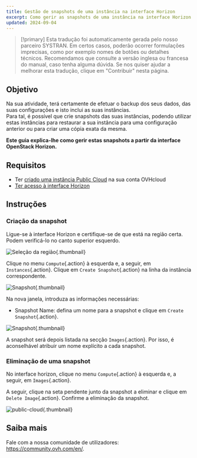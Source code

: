 ```yaml
---
title: Gestão de snapshots de uma instância na interface Horizon
excerpt: Como gerir as snapshots de uma instância na interface Horizon
updated: 2024-09-04
---
```


> [!primary]
> Esta tradução foi automaticamente gerada pelo nosso parceiro SYSTRAN. Em certos casos, poderão ocorrer formulações imprecisas, como por exemplo nomes de botões ou detalhes técnicos. Recomendamos que consulte a versão inglesa ou francesa do manual, caso tenha alguma dúvida. Se nos quiser ajudar a melhorar esta tradução, clique em "Contribuir" nesta página.
>

## Objetivo

Na sua atividade, terá certamente de efetuar o backup dos seus dados, das suas configurações e isto inclui as suas instâncias.<br>
Para tal, é possível que crie snapshots das suas instâncias, podendo utilizar estas instâncias para restaurar a sua instância para uma configuração anterior ou para criar uma cópia exata da mesma.

**Este guia explica-lhe como gerir estas snapshots a partir da interface OpenStack Horizon.**

## Requisitos

- Ter [criado uma instância Public Cloud](/pages/public_cloud/compute/public-cloud-first-steps#3o-passo-criacao-de-uma-instancia) na sua conta OVHcloud
- [Ter acesso à interface Horizon](/pages/public_cloud/compute/introducing_horizon)

## Instruções

### Criação da snapshot

Ligue-se à interface Horizon e certifique-se de que está na região certa. Podem verificá-lo no canto superior esquerdo. 

![Seleção da região](images/region2021.png){.thumbnail}

Clique no menu `Compute`{.action} à esquerda e, a seguir, em `Instances`{.action}. Clique em `Create Snapshot`{.action} na linha da instância correspondente.

![Snapshot](images/createsnapshot.png){.thumbnail}

Na nova janela, introduza as informações necessárias:

* Snapshot Name: defina um nome para a snapshot e clique em `Create Snapshot`{.action}.

![Snapshot](images/createsnapshot2.png){.thumbnail}

A snapshot será depois listada na secção `Images`{.action}. Por isso, é aconselhável atribuir um nome explícito a cada snapshot. 

### Eliminação de uma snapshot

No interface horizon, clique no menu `Compute`{.action} à esquerda e, a seguir, em `Images`{.action}.

A seguir, clique na seta pendente junto da snapshot a eliminar e clique em `Delete Image`{.action}. Confirme a eliminação da snapshot.

![public-cloud](images/deletesnapshot.png){.thumbnail}

## Saiba mais

Fale com a nossa comunidade de utilizadores: <https://community.ovh.com/en/>.
